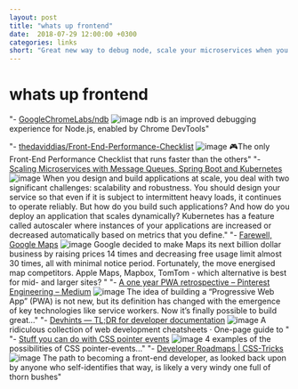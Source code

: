 ```yaml
---
layout: post
title: "whats up frontend"
date:  2018-07-29 12:00:00 +0300
categories: links
short: "Great new way to debug node, scale your microservices when you've got the time. Checkout where you are on the developer roadmap, and learn some new stuff about css pointer events."
---
```



# whats up frontend

"- [GoogleChromeLabs/ndb](https://github.com/GoogleChromeLabs/ndb) ![image](https://avatars2.githubusercontent.com/u/31970254?s=400&v=4) ndb is an improved debugging experience for Node.js, enabled by Chrome DevTools"

"- [thedaviddias/Front-End-Performance-Checklist](https://github.com/thedaviddias/Front-End-Performance-Checklist) ![image](https://avatars3.githubusercontent.com/u/237229?s=400&v=4) 🎮The only Front-End Performance Checklist that runs faster than the others"
"- [Scaling Microservices with Message Queues, Spring Boot and Kubernetes](https://learnk8s.io/blog/scaling-spring-boot-microservices) ![image](https://learnk8s.io/blog/scaling-spring-boot-microservices/autoscaling.png) When you design and build applications at scale, you deal with two significant challenges: scalability and robustness. You should design your service so that even if it is subject to intermittent heavy loads, it continues to operate reliably. But how do you build such applications? And how do you deploy an application that scales dynamically? Kubernetes has a feature called autoscaler where instances of your applications are increased or decreased automatically based on metrics that you define."
"- [Farewell, Google Maps](https://www.inderapotheke.de/blog/farewell-google-maps) ![image](https://whereigetmymeds.azureedge.net/img/2018/maps-og.jpg)  Google decided to make Maps its next billion dollar business by raising prices 14 times and decreasing free usage limit almost 30 times, all with minimal notice period. Fortunately, the move energised map competitors. Apple Maps, Mapbox, TomTom - which alternative is best for mid- and larger sites? "
"- [A one year PWA retrospective – Pinterest Engineering – Medium](https://medium.com/@Pinterest_Engineering/a-one-year-pwa-retrospective-f4a2f4129e05) ![image](https://cdn-images-1.medium.com/max/1200/0*iLr2M7YkD_C05hWY) The idea of building a “Progressive Web App” (PWA) is not new, but its definition has changed with the emergence of key technologies like service workers. Now it’s finally possible to build great…"
"- [Devhints — TL;DR for developer documentation](https://devhints.io/) ![image](https://assets.devhints.io/previews/index.jpg?t=20180721030347) A ridiculous collection of web development cheatsheets · One-page guide to "
"- [Stuff you can do with CSS pointer events](https://codepen.io/MartijnCuppens/full/MBjqbM/) ![image](https://codepen.io/MartijnCuppens/pen/MBjqbM/image/large.png) 4 examples of the possibilities of CSS pointer-events..."
"- [Developer Roadmaps | CSS-Tricks](https://css-tricks.com/developer-roadmaps/) ![image](https://css-tricks.com/wp-content/uploads/2018/07/front-end-roadmap.jpg) The path to becoming a front-end developer, as looked back upon by anyone who self-identifies that way, is likely a very windy one full of thorn bushes"
